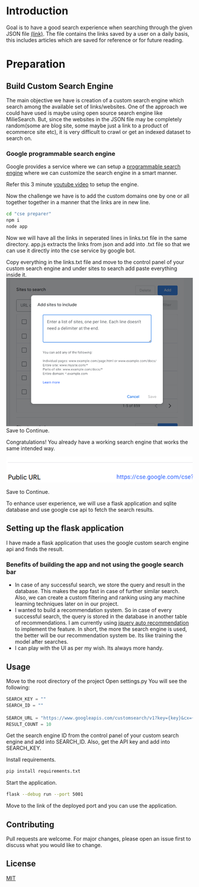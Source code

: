 # Introduction

Goal is to have a good search experience when searching through the given JSON
file [(link)](https://drive.google.com/file/d/1vDhDMA_HiUWz7t9xSVAZ82tZPYJTKqvt/view?usp=sh%20aring). The file contains the links saved by a user on a daily basis,
this includes articles which are saved for reference or for future reading.

# Preparation

## Build Custom Search Engine

The main objective we have is creation of a custom search engine which search among the available set of links/websites. One of the approach we could have used is maybe using open source search engine like MilieSearch. But, since the websites in the JSON file may be completely random(some are blog site, some maybe just a link to a product of ecommerce site etc), it is very difficult to crawl or get an indexed dataset to search on.

### Google programmable search engine

Google provides a service where we can setup a [programmable search engine](https://programmablesearchengine.google.com/about/) where we can customize the search engine in a smart manner.

Refer this 3 minute [youtube video](https://www.youtube.com/watch?v=7avwo2xrbwY) to setup the engine.

Now the challenge we have is to add the custom domains one by one or all together together in a manner that the links are in new line.

```bash
cd "cse preparer"
npm i
node app
```

Now we will have all the links in seperated lines in links.txt file in the same directory. app.js extracts the links from json and add into .txt file so that we can use it directly into the cse service by google bot.

Copy everything in the links.txt file and move to the control panel of your custom search engine and under sites to search add paste everything inside it.
![adding of link snapshot](https://github.com/ujjwall-R/BookMark-And-Search-Engine/blob/master/cse%20preparer/images/Screenshot%20from%202022-12-25%2010-25-23.png?raw=true)
Save to Continue.

Congratulations! You already have a working search engine that works the same intended way.

![Working search engine](https://github.com/ujjwall-R/BookMark-And-Search-Engine/blob/master/cse%20preparer/images/Screenshot%20from%202022-12-25%2010-17-09.png?raw=true)

Save to Continue.

To enhance user experience, we will use a flask application and sqlite database and use google cse api to fetch the search results.

## Setting up the flask application

I have made a flask application that uses the google custom search engine api and finds the result.

### Benefits of building the app and not using the google search bar

- In case of any successful search, we store the query and result in the database. This makes the app fast in case of further similar search. Also, we can create a custom filtering and ranking using any machine learning techniques later on in our project.
- I wanted to build a recommendation system. So in case of every successful search, the query is stored in the database in another table of recommendations. I am currently using [jquery auto recommendation](https://www.geeksforgeeks.org/autocomplete-input-suggestion-using-python-and-flask/) to implement the feature.
  In short, the more the search engine is used, the better will be our recommendation system be. Its like training the model after searches.
- I can play with the UI as per my wish. Its always more handy.

## Usage

Move to the root directory of the project
Open settings.py
You will see the following:

```python
SEARCH_KEY = ""
SEARCH_ID = ""

SEARCH_URL = "https://www.googleapis.com/customsearch/v1?key={key}&cx={cx}&q={query}&start={start}&num=10&gl="
RESULT_COUNT = 10

```

Get the search engine ID from the control panel of your custom search engine and add into SEARCH_ID. Also, get the API key and add into SEARCH_KEY.

Install requirements.

```bash
pip install requirements.txt
```

Start the application.

```bash
flask --debug run --port 5001
```

Move to the link of the deployed port and you can use the application.

## Contributing

Pull requests are welcome. For major changes, please open an issue first
to discuss what you would like to change.

## License

[MIT](https://choosealicense.com/licenses/mit/)
